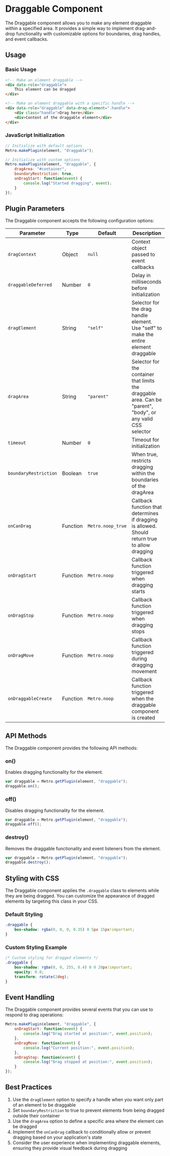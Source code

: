 # Draggable Component

The Draggable component allows you to make any element draggable within a specified area. It provides a simple way to implement drag-and-drop functionality with customizable options for boundaries, drag handles, and event callbacks.

## Usage

### Basic Usage

```html
<!-- Make an element draggable -->
<div data-role="draggable">
    This element can be dragged
</div>

<!-- Make an element draggable with a specific handle -->
<div data-role="draggable" data-drag-element=".handle">
    <div class="handle">Drag here</div>
    <div>Content of the draggable element</div>
</div>
```

### JavaScript Initialization

```javascript
// Initialize with default options
Metro.makePlugin(element, "draggable");

// Initialize with custom options
Metro.makePlugin(element, "draggable", {
    dragArea: "#container",
    boundaryRestriction: true,
    onDragStart: function(event) {
        console.log("Started dragging", event);
    }
});
```

## Plugin Parameters

The Draggable component accepts the following configuration options:

| Parameter | Type | Default | Description |
| --------- | ---- | ------- | ----------- |
| `dragContext` | Object | `null` | Context object passed to event callbacks |
| `draggableDeferred` | Number | `0` | Delay in milliseconds before initialization |
| `dragElement` | String | `"self"` | Selector for the drag handle element. Use "self" to make the entire element draggable |
| `dragArea` | String | `"parent"` | Selector for the container that limits the draggable area. Can be "parent", "body", or any valid CSS selector |
| `timeout` | Number | `0` | Timeout for initialization |
| `boundaryRestriction` | Boolean | `true` | When true, restricts dragging within the boundaries of the dragArea |
| `onCanDrag` | Function | `Metro.noop_true` | Callback function that determines if dragging is allowed. Should return true to allow dragging |
| `onDragStart` | Function | `Metro.noop` | Callback function triggered when dragging starts |
| `onDragStop` | Function | `Metro.noop` | Callback function triggered when dragging stops |
| `onDragMove` | Function | `Metro.noop` | Callback function triggered during dragging movement |
| `onDraggableCreate` | Function | `Metro.noop` | Callback function triggered when the draggable component is created |

## API Methods

The Draggable component provides the following API methods:

### on()

Enables dragging functionality for the element.

```javascript
var draggable = Metro.getPlugin(element, "draggable");
draggable.on();
```

### off()

Disables dragging functionality for the element.

```javascript
var draggable = Metro.getPlugin(element, "draggable");
draggable.off();
```

### destroy()

Removes the draggable functionality and event listeners from the element.

```javascript
var draggable = Metro.getPlugin(element, "draggable");
draggable.destroy();
```

## Styling with CSS

The Draggable component applies the `.draggable` class to elements while they are being dragged. You can customize the appearance of dragged elements by targeting this class in your CSS.

### Default Styling

```css
.draggable {
    box-shadow: rgba(0, 0, 0, 0.35) 0 5px 15px!important;
}
```

### Custom Styling Example

```css
/* Custom styling for dragged elements */
.draggable {
    box-shadow: rgba(0, 0, 255, 0.4) 0 0 20px!important;
    opacity: 0.8;
    transform: rotate(2deg);
}
```

## Event Handling

The Draggable component provides several events that you can use to respond to drag operations:

```javascript
Metro.makePlugin(element, "draggable", {
    onDragStart: function(event) {
        console.log("Drag started at position:", event.position);
    },
    onDragMove: function(event) {
        console.log("Current position:", event.position);
    },
    onDragStop: function(event) {
        console.log("Drag stopped at position:", event.position);
    }
});
```

## Best Practices

1. Use the `dragElement` option to specify a handle when you want only part of an element to be draggable
2. Set `boundaryRestriction` to true to prevent elements from being dragged outside their container
3. Use the `dragArea` option to define a specific area where the element can be dragged
4. Implement the `onCanDrag` callback to conditionally allow or prevent dragging based on your application's state
5. Consider the user experience when implementing draggable elements, ensuring they provide visual feedback during dragging